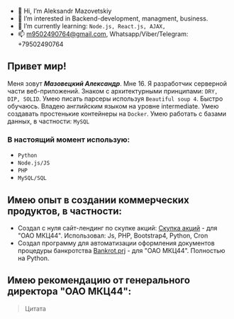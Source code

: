 - 👋 Hi, I’m Aleksandr Mazovetskiy
- 👀 I’m interested in Backend-development, managment, business.
- 🌱 I’m currently learning: ` Node.js, React.js, AJAX, `
- 📫 m9502490764@gmail.com, Whatsapp/Viber/Telegram: +79502490764

## Привет мир! ##
Меня зовут ***Мазовецкий Александр***. Мне 16. Я разработчик серверной части веб-приложений. Знаком с архитектурными принципами: ` DRY, DIP, SOLID `. Умею писать парсеры используя ` Beautiful soup 4 `. Быстро обучаюсь. Владею английским языком на уровне intermediate. Умею создавать простенькие контейнеры на `Docker`. Умею работать с базами данных, в частности: `MySQL`

### В настоящий момент использую: ###
- `Python`
- `Node.js/JS`
- `PHP`
- `MySQL/SQL`

## Имею опыт в создании коммерческих продуктов, в частности: ##
- Создал с нуля сайт-лендинг по скупке акций: [Скупка акций](https://github.com/AVM1805/BuyingUpQuotes) - для "ОАО МКЦ44". Использовал: Js, PHP, Bootstrap4, Python, Cron
- Создал программу для автоматизации оформления документов процедуры банкротства [Bankrot.prj](https://github.com/AVM1805/Bankrot.prj) - для "ОАО МКЦ44". Полностью на Python.

## Имею рекомендацию от генерального директора "ОАО МКЦ44": ##
> Цитата

